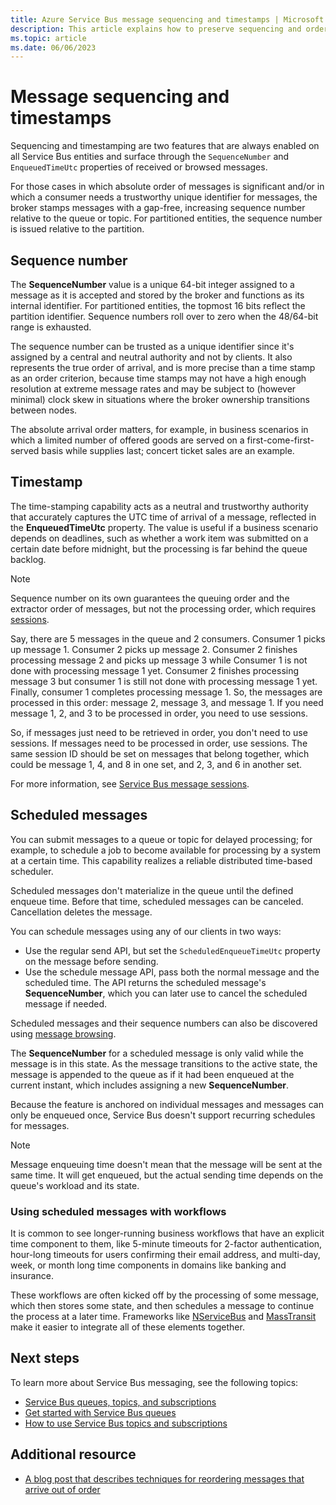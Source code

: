 ```yaml
---
title: Azure Service Bus message sequencing and timestamps | Microsoft Docs
description: This article explains how to preserve sequencing and ordering (with timestamps) of Azure Service Bus messages.
ms.topic: article
ms.date: 06/06/2023
---
```


# Message sequencing and timestamps

Sequencing and timestamping are two features that are always enabled on all Service Bus entities and surface through the `Sequence​Number` and `EnqueuedTimeUtc` properties of received or browsed messages.

For those cases in which absolute order of messages is significant and/or in which a consumer needs a trustworthy unique identifier for messages, the broker stamps messages with a gap-free, increasing sequence number relative to the queue or topic. For partitioned entities, the sequence number is issued relative to the partition.

## Sequence number
The **SequenceNumber** value is a unique 64-bit integer assigned to a message as it is accepted and stored by the broker and functions as its internal identifier. For partitioned entities, the topmost 16 bits reflect the partition identifier. Sequence numbers roll over to zero when the 48/64-bit range is exhausted.

The sequence number can be trusted as a unique identifier since it's assigned by a central and neutral authority and not by clients. It also represents the true order of arrival, and is more precise than a time stamp as an order criterion, because time stamps may not have a high enough resolution at extreme message rates and may be subject to (however minimal) clock skew in situations where the broker ownership transitions between nodes.

The absolute arrival order matters, for example, in business scenarios in which a limited number of offered goods are served on a first-come-first-served basis while supplies last; concert ticket sales are an example.

## Timestamp
The time-stamping capability acts as a neutral and trustworthy authority that accurately captures the UTC time of arrival of a message, reflected in the **EnqueuedTimeUtc** property. The value is useful if a business scenario depends on deadlines, such as whether a work item was submitted on a certain date before midnight, but the processing is far behind the queue backlog.

> [!NOTE]
> Sequence number on its own guarantees the queuing order and the extractor order of messages, but not the processing order, which requires [sessions](message-sessions.md). 
> 
> Say, there are 5 messages in the queue and 2 consumers. Consumer 1 picks up message 1. Consumer 2 picks up message 2. Consumer 2 finishes processing message 2 and picks up message 3 while Consumer 1 is not done with processing message 1 yet. Consumer 2 finishes processing message 3 but consumer 1 is still not done with processing message 1 yet. Finally, consumer 1 completes processing message 1. So, the messages are processed in this order: message 2, message 3, and message 1. If you need message 1, 2, and 3 to be processed in order, you need to use sessions.
> 
> So, if messages just need to be retrieved in order, you don't need to use sessions. If messages need to be processed in order, use sessions. The same session ID should be set on messages that belong together, which could be message 1, 4, and 8 in one set, and 2, 3, and 6 in another set. 
>
> For more information, see [Service Bus message sessions](message-sessions.md).

## Scheduled messages

You can submit messages to a queue or topic for delayed processing; for example, to schedule a job to become available for processing by a system at a certain time. This capability realizes a reliable distributed time-based scheduler.

Scheduled messages don't materialize in the queue until the defined enqueue time. Before that time, scheduled messages can be canceled. Cancellation deletes the message.

You can schedule messages using any of our clients in two ways:

- Use the regular send API, but set the `Scheduled​Enqueue​Time​Utc` property on the message before sending.
- Use the schedule message API, pass both the normal message and the scheduled time. The API returns the scheduled message's **SequenceNumber**, which you can later use to cancel the scheduled message if needed. 

Scheduled messages and their sequence numbers can also be discovered using [message browsing](message-browsing.md).

The **SequenceNumber** for a scheduled message is only valid while the message is in this state. As the message transitions to the active state, the message is appended to the queue as if it had been enqueued at the current instant, which includes assigning a new **SequenceNumber**.

Because the feature is anchored on individual messages and messages can only be enqueued once, Service Bus doesn't support recurring schedules for messages.

> [!NOTE]
> Message enqueuing time doesn't mean that the message will be sent at the same time. It will get enqueued, but the actual sending time depends on the queue's workload and its state.

### Using scheduled messages with workflows

It is common to see longer-running business workflows that have an explicit time component to them, like 5-minute timeouts for 2-factor authentication, hour-long timeouts for users confirming their email address, and multi-day, week, or month long time components in domains like banking and insurance.

These workflows are often kicked off by the processing of some message, which then stores some state, and then schedules a message to continue the process at a later time. Frameworks like [NServiceBus](https://docs.particular.net/tutorials/nservicebus-sagas/2-timeouts/) and [MassTransit](https://masstransit.io/documentation/configuration/sagas/overview) make it easier to integrate all of these elements together.

## Next steps

To learn more about Service Bus messaging, see the following topics:

* [Service Bus queues, topics, and subscriptions](service-bus-queues-topics-subscriptions.md)
* [Get started with Service Bus queues](service-bus-dotnet-get-started-with-queues.md)
* [How to use Service Bus topics and subscriptions](service-bus-dotnet-how-to-use-topics-subscriptions.md)

## Additional resource

* [A blog post that describes techniques for reordering messages that arrive out of order](https://particular.net/blog/you-dont-need-ordered-delivery)

